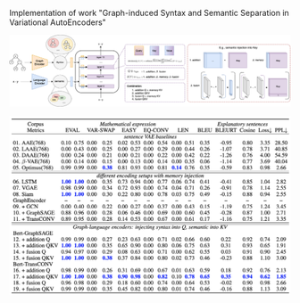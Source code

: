 Implementation of work "Graph-induced Syntax and Semantic Separation in Variational AutoEncoders"

![model overview](overview.png)

![language modelling](language_modelling_table.png)
